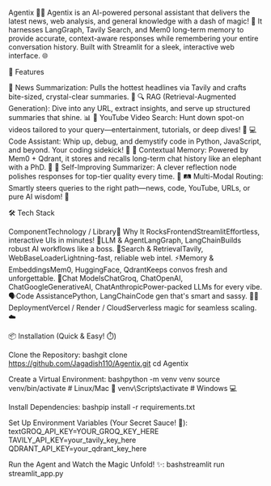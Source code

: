 Agentix 📰✨
Agentix is an AI-powered personal assistant that delivers the latest news, web analysis, and general knowledge with a dash of magic! 🚀 It harnesses LangGraph, Tavily Search, and Mem0 long-term memory to provide accurate, context-aware responses while remembering your entire conversation history. Built with Streamlit for a sleek, interactive web interface. 🌐

🚀 Features

📰 News Summarization: Pulls the hottest headlines via Tavily and crafts bite-sized, crystal-clear summaries. 📝
🔍 RAG (Retrieval-Augmented Generation): Dive into any URL, extract insights, and serve up structured summaries that shine. 📊
🎥 YouTube Video Search: Hunt down spot-on videos tailored to your query—entertainment, tutorials, or deep dives! 🔎
💻 Code Assistant: Whip up, debug, and demystify code in Python, JavaScript, and beyond. Your coding sidekick! 🐛
🧠 Contextual Memory: Powered by Mem0 + Qdrant, it stores and recalls long-term chat history like an elephant with a PhD. 🐘
🔄 Self-Improving Summarizer: A clever reflection node polishes responses for top-tier quality every time. 💎
🛤️ Multi-Modal Routing: Smartly steers queries to the right path—news, code, YouTube, URLs, or pure AI wisdom! 🧭


🛠️ Tech Stack













































ComponentTechnology / Library🎯 Why It RocksFrontendStreamlitEffortless, interactive UIs in minutes! 🎨LLM & AgentLangGraph, LangChainBuilds robust AI workflows like a boss. 🤖Search & RetrievalTavily, WebBaseLoaderLightning-fast, reliable web intel. ⚡Memory & EmbeddingsMem0, HuggingFace, QdrantKeeps convos fresh and unforgettable. 💾Chat ModelsChatGroq, ChatOpenAI, ChatGoogleGenerativeAI, ChatAnthropicPower-packed LLMs for every vibe. 🗣️Code AssistancePython, LangChainCode gen that's smart and sassy. 🧑‍💻DeploymentVercel / Render / CloudServerless magic for seamless scaling. ☁️

📦 Installation (Quick & Easy! ⏱️)

Clone the Repository:
bashgit clone https://github.com/Jagadish110/Agentix.git
cd Agentix

Create a Virtual Environment:
bashpython -m venv venv
source venv/bin/activate  # Linux/Mac 🐧
venv\Scripts\activate     # Windows 💻

Install Dependencies:
bashpip install -r requirements.txt

Set Up Environment Variables (Your Secret Sauce! 🔑):
textGROQ_API_KEY=YOUR_GROQ_KEY_HERE
TAVILY_API_KEY=your_tavily_key_here
QDRANT_API_KEY=your_qdrant_key_here

Run the Agent and Watch the Magic Unfold! ✨:
bashstreamlit run streamlit_app.py
